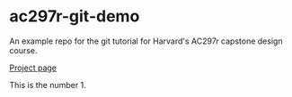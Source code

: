 # ac297r-git-demo
An example repo for the git tutorial for Harvard's AC297r capstone design course.

[Project page](http://rdadolf.github.io/ac297r-git-demo/index.html)

This is the number 1.
